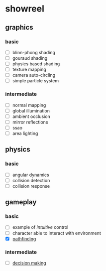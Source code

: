 # showreel
## graphics
### basic
- [ ] blinn-phong shading
- [ ] gouraud shading
- [ ] physics based shading
- [ ] texture mapping
- [ ] camera auto-circling
- [ ] simple particle system

### intermediate
- [ ] normal mapping
- [ ] global illumination
- [ ] ambient occlusion
- [ ] mirror reflections
- [ ] ssao
- [ ] area lighting

## physics
### basic
- [ ] angular dynamics
- [ ] collision detection
- [ ] collision response

## gameplay
### basic
- [ ] example of _intuitive_ control
- [ ] character able to interact with environment
- [x] [pathfinding](https://github.com/clrobert/pathfinding)

### intermediate
- [ ] [decision making](https://github.com/clrobert/minimax)